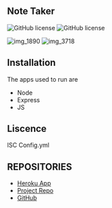 ## Note Taker 
![GitHub license](https://img.shields.io/badge/Made%20by-%40jlhickey-orange)
![GitHub license](https://img.shields.io/badge/license-ISC-blue.svg)



![img_1890](https://github.com/jlhickey/Note-taker)
![img_3718](https://github.com/jlhickey/Note-taker)
 


## Installation
The apps used to run are
* Node
* Express
* JS


## Liscence
ISC
Config.yml
 

## REPOSITORIES
- [Heroku App](https://https://note-taker-using-express-wk-11.herokuapp.com/)
- [Project Repo](https://github.com/jlhickey/Note-taker)
- [GitHub](https://github.com/jlhickey)

 
